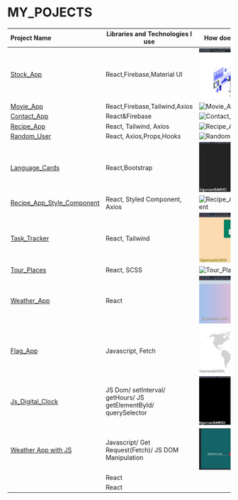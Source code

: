 # MY_POJECTS

| Project Name                                                     | Libraries and Technologies I use | How does my project look        |
| :--------------------------------------------------------------- | -------------------------------- | ------------------------------- |
| [Stock_App](https://stock-app-us.vercel.app/) | React,Firebase,Material UI                     | ![Stock_App](https://github.com/UgurcanSARICI/stock_app/blob/main/stock.gif?raw=true) |
| [Movie_App](https://react-movie-app-us.vercel.app/) | React,Firebase,Tailwind,Axios                     | ![Movie_App](https://github.com/UgurcanSARICI/react_movie_app/blob/main/movie.gif?raw=true) |
| [Contact_App](https://react-firebase-contact-app.vercel.app/) | React&Firebase                     | ![Contact_App](https://github.com/UgurcanSARICI/react_firebase_contact_app/blob/main/contact_firebase.gif?raw=true) |
| [Recipe_App](https://react-recipe-app-us.netlify.app/) | React, Tailwind, Axios                     | ![Recipe_App](https://github.com/UgurcanSARICI/react_recipe_app/blob/main/recipe.gif?raw=true) |
| [Random_User](https://react-random-user-us.netlify.app/) | React, Axios,Props,Hooks                     | ![Random User](https://github.com/UgurcanSARICI/react-random-user/blob/main/user.gif?raw=true) |
| [Language_Cards](https://react-language-cards-us.netlify.app/) | React,Bootstrap                     | ![Language_Cards](https://github.com/UgurcanSARICI/react_language_cards/blob/main/lang.gif?raw=true) |
| [Recipe_App_Style_Component](http://recipe-style-app.vercel.app/) | React, Styled Component, Axios                     | ![Recipe_App_Style_Component](https://github.com/UgurcanSARICI/recipe-style-app/blob/main/recipe.gif?raw=true) |
| [Task_Tracker](https://react-task-tracker-us.netlify.app/) | React, Tailwind                     | ![Task_Tracker](https://github.com/UgurcanSARICI/react-task-tracker/blob/main/task.gif?raw=true) |
| [Tour_Places](https://react-tour-places-us.netlify.app/) | React, SCSS                     | ![Tour_Places](https://github.com/UgurcanSARICI/REACT-Tour-Places/blob/main/tour.gif?raw=true) |
| [Weather_App](https://react-weather-app-us.netlify.app/) | React                     | ![Weather_App](https://github.com/UgurcanSARICI/REACT-weather-app/blob/main/weather.gif?raw=true) |
| [Flag_App](https://js-flag-app-us.netlify.app/) | Javascript, Fetch                     | ![Flag_App](https://github.com/UgurcanSARICI/JS_Flag_App/blob/main/flag.gif?raw=true) |
| [Js_Digital_Clock](https://js-digital-clock-app-us.netlify.app/) | JS Dom/ setInterval/ getHours/ JS getElementById/ querySelector                     | ![Js_Digital_Clock](https://github.com/UgurcanSARICI/JS-digital-clock/blob/main/clock.gif?raw=true) |
| [Weather App with JS](https://github.com/UgurcanSARICI/Js-Weather-App) | Javascript/ Get Request(Fetch)/ JS DOM Manipulation | ![Weather App with JS](https://github.com/UgurcanSARICI/Js-Weather-App/blob/main/weather.gif?raw=true) |
| []() | React                     | ![]() |
| []() | React                     | ![]() |


